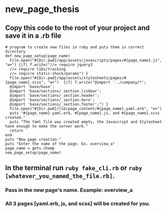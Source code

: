 # new_page_thesis

## Copy this code to the root of your project and save it in a .rb file
```
# program to create new files in ruby and puts them in correct directory
def new_page_setup(page_name)
  File.open("#{Dir.pwd}/app/assets/javascripts/pages/#{page_name}.js", "w+") {|f| f.write("//= require jquery3
  //= require libs/tracking
  //= require static-shock/params") }
  File.open("#{Dir.pwd}/app/assets/stylesheets/pages/#{page_name}.scss", "w+")  {|f| f.write("@import '../company/*';
  @import 'base/base';
  @import 'base/sections/_section.linkbar';
  @import 'base/sections/_section.header';
  @import 'base/sections/_section.hero';
  @import 'base/sections/_section.footer';") }
  File.open("#{Dir.pwd}/lib/page_content/#{page_name}.yaml.erb", "w+")
  puts "#{page_name}.yaml.erb, #{page_name}.js, and #{page_name}.scss created."
  puts "The Yaml file was created empty, the Javascript and Stylesheet have enough to make the server work."
  return
end
puts "New page creation:"
puts "Enter the name of the page. Ex. overview_a"
page_name = gets.chomp
new_page_setup(page_name)
```
## In the terminal run `ruby fake_cli.rb` or `ruby [whatever_you_named_the_file.rb]`.
### Pass in the new page's name. Example: overview_a
### All 3 pages [yaml.erb, js, and scss] will be created for you.
